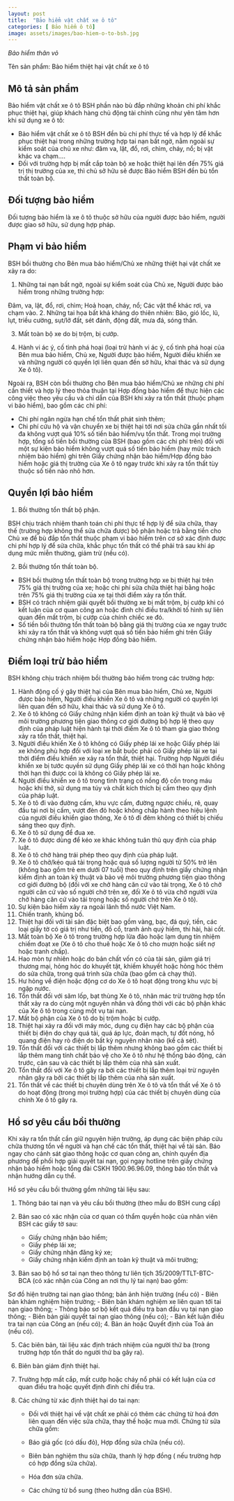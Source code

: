 ```yaml
---
layout: post
title:  "Bảo hiểm vật chất xe ô tô"
categories: [ Bảo hiểm ô tô]
image: assets/images/bao-hiem-o-to-bsh.jpg
---
```

*Bảo hiểm thân vỏ*

Tên sản phẩm: Bảo hiểm thiệt hại vật chất xe ô tô 

## Mô tả sản phẩm

Bảo hiểm vật chất xe ô tô BSH phần nào bù đắp những khoản chi phí khắc phục thiệt hại, giúp khách hàng chủ động tài chính cũng như yên tâm hơn khi sử dụng xe ô tô:

- Bảo hiểm vật chất xe ô tô BSH đền bù chi phí thực tế và hợp lý để khắc phục thiệt hại trong những trường hợp tai nạn bất ngờ, nằm ngoài sự kiểm soát của chủ xe như: đâm va, lật, đổ, rơi, chìm, cháy, nổ; bị vật khác va chạm....
- Đối với trường hợp bị mất cắp toàn bộ xe hoặc thiệt hại lên đến 75% giá trị thị trường của xe, thì chủ sở hữu sẽ được Bảo hiểm BSH đền bù tổn thất toàn bộ.

## Đối tượng bảo hiểm

Đối tượng bảo hiểm là xe ô tô thuộc sở hữu của người được bảo hiểm, người được giao sở hữu, sử dụng hợp pháp.

## Phạm vi bảo hiểm

BSH bồi thường cho Bên mua bảo hiểm/Chủ xe những thiệt hại vật chất xe xảy ra do:

1. Những tai nạn bất ngờ, ngoài sự kiểm soát của Chủ xe, Người được bảo hiểm trong những trường hợp:

Đâm, va, lật, đổ, rơi, chìm;
Hoả hoạn, cháy, nổ;
Các vật thể khác rơi, va chạm vào.
2. Những tai họa bất khả kháng do thiên nhiên: Bão, gió lốc, lũ, lụt, triều cường, sụt/lở đất, sét đánh, động đất, mưa đá, sóng thần.

3. Mất toàn bộ xe do bị trộm, bị cướp.

4. Hành vi ác ý, cố tình phá hoại (loại trừ hành vi ác ý, cố tình phá hoại của Bên mua bảo hiểm, Chủ xe, Người được bảo hiểm, Người điều khiển xe và những người có quyền lợi liên quan đến sở hữu, khai thác và sử dụng Xe ô tô).

Ngoài ra, BSH còn bồi thường cho Bên mua bảo hiểm/Chủ xe những chi phí cần thiết và hợp lý theo thỏa thuận tại Hợp đồng bảo hiểm để thực hiện các công việc theo yêu cầu và chỉ dẫn của BSH khi xảy ra tổn thất (thuộc phạm vi bảo hiểm), bao gồm các chi phí:

- Chi phí ngăn ngừa hạn chế tổn thất phát sinh thêm;
- Chi phí cứu hộ và vận chuyển xe bị thiệt hại tới nơi sửa chữa gần nhất tối đa không vượt quá 10% số tiền bảo hiểm/vụ tổn thất.
Trong mọi trường hợp, tổng số tiền bồi thường của BSH (bao gồm các chi phí trên) đối với một sự kiện bảo hiểm không vượt quá số tiền bảo hiểm (hay mức trách nhiệm bảo hiểm) ghi trên Giấy chứng nhận bảo hiểm/Hợp đồng bảo hiểm hoặc giá thị trường của Xe ô tô ngay trước khi xảy ra tổn thất tùy thuộc số tiền nào nhỏ hơn.

## Quyền lợi bảo hiểm

1. Bồi thường tổn thất bộ phận.

BSH chịu trách nhiệm thanh toán chi phí thực tế hợp lý để sửa chữa, thay thế (trường hợp không thể sửa chữa được) bộ phận hoặc trả bằng tiền cho Chủ xe để bù đắp tổn thất thuộc phạm vi bảo hiểm trên cơ sở xác định được chi phí hợp lý để sửa chữa, khắc phục tổn thất có thể phải trả sau khi áp dụng mức miễn thường, giảm trừ (nếu có).

2. Bồi thường tổn thất toàn bộ.

- BSH bồi thường tổn thất toàn bộ trong trường hợp xe bị thiệt hại trên 75% giá thị trường của xe; hoặc chi phí sửa chữa thiệt hại bằng hoặc trên 75% giá thị trường của xe tại thời điểm xảy ra tổn thất.
- BSH có trách nhiệm giải quyết bồi thường xe bị mất trộm, bị cướp khi có kết luận của cơ quan công an hoặc đình chỉ điều tra/khởi tố hình sự liên quan đến mất trộm, bị cướp của chính chiếc xe đó.
- Số tiền bồi thường tổn thất toàn bộ bằng giá thị trường của xe ngay trước khi xảy ra tổn thất và không vượt quá số tiền bảo hiểm ghi trên Giấy chứng nhận bảo hiểm hoặc Hợp đồng bảo hiểm.

## Điểm loại trừ bảo hiểm

BSH không chịu trách nhiệm bồi thường bảo hiểm trong các trường hợp:

1. Hành động cố ý gây thiệt hại của Bên mua bảo hiểm, Chủ xe, Người được bảo hiểm, Người điều khiển Xe ô tô và những người có quyền lợi liên quan đến sở hữu, khai thác và sử dụng Xe ô tô.
2. Xe ô tô không có Giấy chứng nhận kiểm định an toàn kỹ thuật và bảo vệ môi trường phương tiện giao thông cơ giới đường bộ hợp lệ theo quy định của pháp luật hiện hành tại thời điểm Xe ô tô tham gia giao thông xảy ra tổn thất, thiệt hại.
3. Người điều khiển Xe ô tô không có Giấy phép lái xe hoặc Giấy phép lái xe không phù hợp đối với loại xe bắt buộc phải có Giấy phép lái xe tại thời điểm điều khiển xe xảy ra tổn thất, thiệt hại. Trường hợp Người điều khiển xe bị tước quyền sử dụng Giấy phép lái xe có thời hạn hoặc không thời hạn thì được coi là không có Giấy phép lái xe.
4. Người điều khiển xe ô tô trong tình trạng có nồng độ cồn trong máu hoặc khí thở, sử dụng ma túy và chất kích thích bị cấm theo quy định của pháp luật.
5. Xe ô tô đi vào đường cấm, khu vực cấm, đường ngược chiều, rẽ, quay đầu tại nơi bị cấm, vượt đèn đỏ hoặc không chấp hành theo hiệu lệnh của người điều khiển giao thông, Xe ô tô đi đêm không có thiết bị chiếu sáng theo quy định.
6. Xe ô tô sử dụng để đua xe.
7. Xe ô tô được dùng để kéo xe khác không tuân thủ quy định của pháp luật.
8. Xe ô tô chở hàng trái phép theo quy định của pháp luật.
9. Xe ô tô chở/kéo quá tải trọng hoặc quá số lượng người từ 50% trở lên (không bao gồm trẻ em dưới 07 tuổi) theo quy định trên giấy chứng nhận kiểm định an toàn kỹ thuật và bảo vệ môi trường phương tiện giao thông cơ giới đường bộ (đối với xe chở hàng căn cứ vào tải trọng, Xe ô tô chở người căn cứ vào số người chở trên xe, đối Xe ô tô vừa chở người vừa chở hàng căn cứ vào tải trọng hoặc số người chở trên Xe ô tô).
10. Sự kiện bảo hiểm xảy ra ngoài lãnh thổ nước Việt Nam.
11. Chiến tranh, khủng bố.
12. Thiệt hại đối với tài sản đặc biệt bao gồm vàng, bạc, đá quý, tiền, các loại giấy tờ có giá trị như tiền, đồ cổ, tranh ảnh quý hiếm, thi hài, hài cốt.
13. Mất toàn bộ Xe ô tô trong trường hợp lừa đảo hoặc lạm dụng tín nhiệm chiếm đoạt xe (Xe ô tô cho thuê hoặc Xe ô tô cho mượn hoặc siết nợ hoặc tranh chấp).
14. Hao mòn tự nhiên hoặc do bản chất vốn có của tài sản, giảm giá trị thương mại, hỏng hóc do khuyết tật, khiếm khuyết hoặc hỏng hóc thêm do sửa chữa, trong quá trình sửa chữa (bao gồm cả chạy thử).
15. Hư hỏng về điện hoặc động cơ do Xe ô tô hoạt động trong khu vực bị ngập nước.
16. Tổn thất đối với săm lốp, bạt thùng Xe ô tô, nhãn mác trừ trường hợp tổn thất xảy ra do cùng một nguyên nhân và đồng thời với các bộ phận khác của Xe ô tô trong cùng một vụ tai nạn.
17. Mất bộ phận của Xe ô tô do bị trộm hoặc bị cướp.
18. Thiệt hại xảy ra đối với máy móc, dụng cụ điện hay các bộ phận của thiết bị điện do chạy quá tải, quá áp lực, đoản mạch, tự đốt nóng, hồ quang điện hay rò điện do bất kỳ nguyên nhân nào (kể cả sét).
19. Tổn thất đối với các thiết bị lắp thêm nhưng không bao gồm các thiết bị lắp thêm mang tính chất bảo vệ cho Xe ô tô như hệ thống báo động, cản trước, cản sau và các thiết bị lắp thêm của nhà sản xuất.
20. Tổn thất đối với Xe ô tô gây ra bởi các thiết bị lắp thêm loại trừ nguyên nhân gây ra bởi các thiết bị lắp thêm của nhà sản xuất.
21. Tổn thất về các thiết bị chuyên dùng trên Xe ô tô và tổn thất về Xe ô tô do hoạt động (trong mọi trường hợp) của các thiết bị chuyên dùng của chính Xe ô tô gây ra.

## Hồ sơ yêu cầu bồi thường

Khi xảy ra tổn thất cần giữ nguyên hiện trường, áp dụng các biện pháp cứu chữa thương tổn về người và hạn chế các tổn thất, thiệt hại về tài sản. Báo ngay cho cảnh sát giao thông hoặc cơ quan công an, chính quyền địa phương để phối hợp giải quyết tai nạn, gọi ngay hotline trên giấy chứng nhận bảo hiểm hoặc tổng đài CSKH 1900.96.96.09, thông báo tổn thất và nhận hướng dẫn cụ thể.

Hồ sơ yêu cầu bồi thường gồm những tài liệu sau:

1. Thông báo tai nạn và yêu cầu bồi thường (theo mẫu do BSH cung cấp)

2. Bản sao có xác nhận của cơ quan có thẩm quyền hoặc của nhân viên BSH các giấy tờ sau:

    - Giấy chứng nhận bảo hiểm;
    - Giấy phép lái xe;
    - Giấy chứng nhận đăng ký xe;
    - Giấy chứng nhận kiểm định an toàn kỹ thuật và môi trường;
3. Bản sao bộ hồ sơ tai nạn theo thông tư liên tịch 35/2009/TTLT-BTC- BCA (có xác nhận của Công an nơi thụ lý tai nạn) bao gồm:

Sơ đồ hiện trường tai nạn giao thông; bản ảnh hiện trường (nếu có)
    - Biên bản khám nghiệm hiện trường;
    - Biên bản khám nghiệm xe liên quan tới tai nạn giao thông;
    - Thông báo sơ  bộ kết quả điều tra ban đầu vụ tai nạn giao thông;
    - Biên bản giải quyết tai nạn giao thông (nếu có);
    - Bản kết luận điều tra tai nạn của Công an (nếu có);
4. Bản án hoặc Quyết định của Toà án (nếu có).

5. Các biên bản, tài liệu xác định trách nhiệm của người thứ ba (trong trường hợp tổn thất do người thứ ba gây ra).

6. Biên bản giám định thiệt hại.

7. Trường hợp mất cắp, mất cướp hoặc cháy nổ phải có kết luận của cơ quan điều tra hoặc quyết định đình chỉ điều tra.

8. Các chứng từ xác định thiệt hại do tai nạn:

    - Đối với thiệt hại về vật chất xe phải có thêm các chứng từ hoá đơn liên quan đến việc sửa chữa, thay thế hoặc mua mới. Chứng từ sửa chữa gồm:

    - Báo giá gốc (có dấu đỏ), Hợp đồng sửa chữa (nếu có).
    - Biên bản nghiệm thu sửa chữa, thanh lý hợp đồng ( nếu trường hợp có hợp đồng sửa chữa).
    - Hóa đơn sửa chữa.
    - Các chứng từ bổ sung (theo hướng dẫn của BSH).